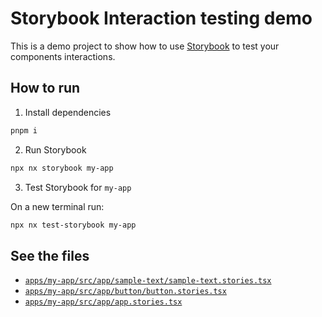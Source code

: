 # Storybook Interaction testing demo

This is a demo project to show how to use [Storybook](https://storybook.js.org/) to test your components interactions.

## How to run

1. Install dependencies

```bash
pnpm i
```

2. Run Storybook

```bash
npx nx storybook my-app
```

3. Test Storybook for `my-app`

On a new terminal run:

```bash
npx nx test-storybook my-app
```

## See the files

- [`apps/my-app/src/app/sample-text/sample-text.stories.tsx`](apps/my-app/src/app/sample-text/sample-text.stories.tsx)
- [`apps/my-app/src/app/button/button.stories.tsx`](apps/my-app/src/app/button/button.stories.tsx)
- [`apps/my-app/src/app/app.stories.tsx`](apps/my-app/src/app/app.stories.tsx)

